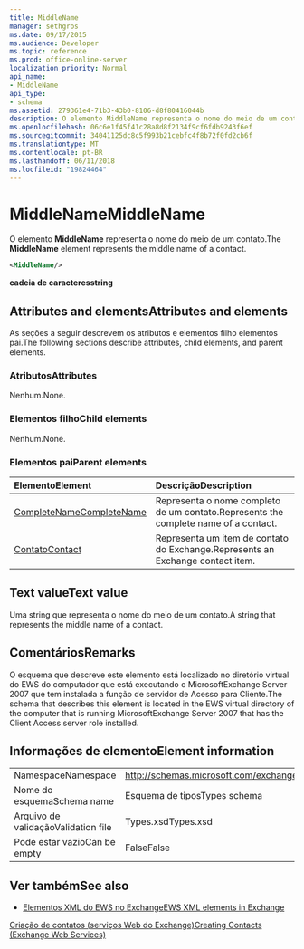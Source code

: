 ```yaml
---
title: MiddleName
manager: sethgros
ms.date: 09/17/2015
ms.audience: Developer
ms.topic: reference
ms.prod: office-online-server
localization_priority: Normal
api_name:
- MiddleName
api_type:
- schema
ms.assetid: 279361e4-71b3-43b0-8106-d8f80416044b
description: O elemento MiddleName representa o nome do meio de um contato.
ms.openlocfilehash: 06c6e1f45f41c28a8d8f2134f9cf6fdb9243f6ef
ms.sourcegitcommit: 34041125dc8c5f993b21cebfc4f8b72f0fd2cb6f
ms.translationtype: MT
ms.contentlocale: pt-BR
ms.lasthandoff: 06/11/2018
ms.locfileid: "19824464"
---
```

# <a name="middlename"></a><span data-ttu-id="76063-103">MiddleName</span><span class="sxs-lookup"><span data-stu-id="76063-103">MiddleName</span></span>

<span data-ttu-id="76063-104">O elemento **MiddleName** representa o nome do meio de um contato.</span><span class="sxs-lookup"><span data-stu-id="76063-104">The **MiddleName** element represents the middle name of a contact.</span></span> 
  
```xml
<MiddleName/>
```

 <span data-ttu-id="76063-105">**cadeia de caracteres**</span><span class="sxs-lookup"><span data-stu-id="76063-105">**string**</span></span>
## <a name="attributes-and-elements"></a><span data-ttu-id="76063-106">Attributes and elements</span><span class="sxs-lookup"><span data-stu-id="76063-106">Attributes and elements</span></span>

<span data-ttu-id="76063-107">As seções a seguir descrevem os atributos e elementos filho elementos pai.</span><span class="sxs-lookup"><span data-stu-id="76063-107">The following sections describe attributes, child elements, and parent elements.</span></span>
  
### <a name="attributes"></a><span data-ttu-id="76063-108">Atributos</span><span class="sxs-lookup"><span data-stu-id="76063-108">Attributes</span></span>

<span data-ttu-id="76063-109">Nenhum.</span><span class="sxs-lookup"><span data-stu-id="76063-109">None.</span></span>
  
### <a name="child-elements"></a><span data-ttu-id="76063-110">Elementos filho</span><span class="sxs-lookup"><span data-stu-id="76063-110">Child elements</span></span>

<span data-ttu-id="76063-111">Nenhum.</span><span class="sxs-lookup"><span data-stu-id="76063-111">None.</span></span>
  
### <a name="parent-elements"></a><span data-ttu-id="76063-112">Elementos pai</span><span class="sxs-lookup"><span data-stu-id="76063-112">Parent elements</span></span>

|<span data-ttu-id="76063-113">**Elemento**</span><span class="sxs-lookup"><span data-stu-id="76063-113">**Element**</span></span>|<span data-ttu-id="76063-114">**Descrição**</span><span class="sxs-lookup"><span data-stu-id="76063-114">**Description**</span></span>|
|:-----|:-----|
|[<span data-ttu-id="76063-115">CompleteName</span><span class="sxs-lookup"><span data-stu-id="76063-115">CompleteName</span></span>](completename.md) <br/> |<span data-ttu-id="76063-116">Representa o nome completo de um contato.</span><span class="sxs-lookup"><span data-stu-id="76063-116">Represents the complete name of a contact.</span></span>  <br/> |
|[<span data-ttu-id="76063-117">Contato</span><span class="sxs-lookup"><span data-stu-id="76063-117">Contact</span></span>](contact.md) <br/> |<span data-ttu-id="76063-118">Representa um item de contato do Exchange.</span><span class="sxs-lookup"><span data-stu-id="76063-118">Represents an Exchange contact item.</span></span>  <br/> |
   
## <a name="text-value"></a><span data-ttu-id="76063-119">Text value</span><span class="sxs-lookup"><span data-stu-id="76063-119">Text value</span></span>

<span data-ttu-id="76063-120">Uma string que representa o nome do meio de um contato.</span><span class="sxs-lookup"><span data-stu-id="76063-120">A string that represents the middle name of a contact.</span></span>
  
## <a name="remarks"></a><span data-ttu-id="76063-121">Comentários</span><span class="sxs-lookup"><span data-stu-id="76063-121">Remarks</span></span>

<span data-ttu-id="76063-122">O esquema que descreve este elemento está localizado no diretório virtual do EWS do computador que está executando o MicrosoftExchange Server 2007 que tem instalada a função de servidor de Acesso para Cliente.</span><span class="sxs-lookup"><span data-stu-id="76063-122">The schema that describes this element is located in the EWS virtual directory of the computer that is running MicrosoftExchange Server 2007 that has the Client Access server role installed.</span></span>
  
## <a name="element-information"></a><span data-ttu-id="76063-123">Informações de elemento</span><span class="sxs-lookup"><span data-stu-id="76063-123">Element information</span></span>

|||
|:-----|:-----|
|<span data-ttu-id="76063-124">Namespace</span><span class="sxs-lookup"><span data-stu-id="76063-124">Namespace</span></span>  <br/> |http://schemas.microsoft.com/exchange/services/2006/types  <br/> |
|<span data-ttu-id="76063-125">Nome do esquema</span><span class="sxs-lookup"><span data-stu-id="76063-125">Schema name</span></span>  <br/> |<span data-ttu-id="76063-126">Esquema de tipos</span><span class="sxs-lookup"><span data-stu-id="76063-126">Types schema</span></span>  <br/> |
|<span data-ttu-id="76063-127">Arquivo de validação</span><span class="sxs-lookup"><span data-stu-id="76063-127">Validation file</span></span>  <br/> |<span data-ttu-id="76063-128">Types.xsd</span><span class="sxs-lookup"><span data-stu-id="76063-128">Types.xsd</span></span>  <br/> |
|<span data-ttu-id="76063-129">Pode estar vazio</span><span class="sxs-lookup"><span data-stu-id="76063-129">Can be empty</span></span>  <br/> |<span data-ttu-id="76063-130">False</span><span class="sxs-lookup"><span data-stu-id="76063-130">False</span></span>  <br/> |
   
## <a name="see-also"></a><span data-ttu-id="76063-131">Ver também</span><span class="sxs-lookup"><span data-stu-id="76063-131">See also</span></span>



- [<span data-ttu-id="76063-132">Elementos XML do EWS no Exchange</span><span class="sxs-lookup"><span data-stu-id="76063-132">EWS XML elements in Exchange</span></span>](ews-xml-elements-in-exchange.md)


[<span data-ttu-id="76063-133">Criação de contatos (serviços Web do Exchange)</span><span class="sxs-lookup"><span data-stu-id="76063-133">Creating Contacts (Exchange Web Services)</span></span>](http://msdn.microsoft.com/library/4845917e-70d1-481c-bbd7-011ec6571789%28Office.15%29.aspx)

